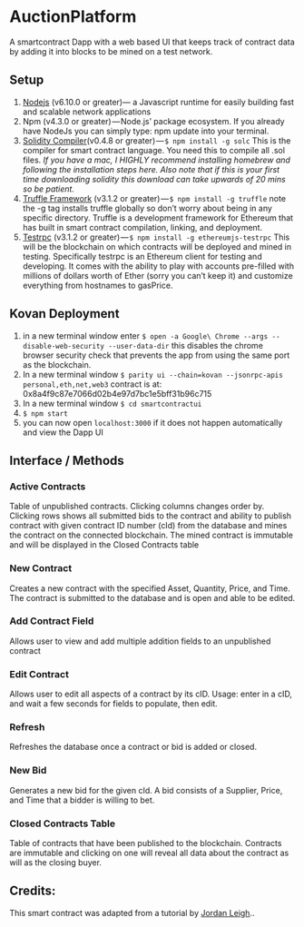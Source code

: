 # AuctionPlatform
A smartcontract Dapp with a web based UI that keeps track of contract data by adding it into blocks to be mined on a test network.
## Setup
1. [Nodejs](https://nodejs.org/en/) (v6.10.0 or greater)— a Javascript runtime for easily building fast and scalable network applications
2. Npm (v4.3.0 or greater) — Node.js’ package ecosystem. If you already have NodeJs you can simply type: npm update into your terminal.
3. [Solidity Compiler](https://solidity.readthedocs.io/en/develop/installing-solidity.html)(v0.4.8 or greater) — `$ npm install -g solc` This is the compiler for smart contract language. You need this to compile all .sol files. *If you have a mac, I HIGHLY recommend installing homebrew and following the installation steps here. Also note that if this is your first time downloading solidity this download can take upwards of 20 mins so be patient.*
4. [Truffle Framework](http://truffleframework.com/docs/getting_started/installation) (v3.1.2 or greater) — `$ npm install -g truffle` note the -g tag installs truffle globally so don’t worry about being in any specific directory. Truffle is a development framework for Ethereum that has built in smart contract compilation, linking, and deployment.
5. [Testrpc](https://github.com/ethereumjs/testrpc) (v3.1.2 or greater) — `$ npm install -g ethereumjs-testrpc` This will be the blockchain on which contracts will be deployed and mined in testing. Specifically testrpc is an Ethereum client for testing and developing. It comes with the ability to play with accounts pre-filled with millions of dollars worth of Ether (sorry you can’t keep it) and customize everything from hostnames to gasPrice.

## Kovan Deployment
1. in a new terminal window enter `$ open -a Google\ Chrome --args --disable-web-security --user-data-dir`
   this disables the chrome browser security check that prevents the app from using the same
   port as the blockchain.
2. In a new terminal window `$ parity ui --chain=kovan --jsonrpc-apis personal,eth,net,web3` contract is at: 0x8a4f9c87e7066d02b4e97d7bc1e5bff31b96c715
3. In a new terminal window `$ cd smartcontractui`
4. `$ npm start`
5. you can now open `localhost:3000` if it does not happen automatically and view the Dapp UI

## Interface / Methods
### Active Contracts
Table of unpublished contracts. Clicking columns changes order by. Clicking rows shows all submitted bids to the contract and ability to publish contract with given contract ID number (cId) from the database and mines the contract on the connected blockchain. The mined contract is immutable and will be displayed in the Closed Contracts table
### New Contract
Creates a new contract with the specified Asset, Quantity, Price, and Time. The contract is submitted to the database and is open and able to be edited.
### Add Contract Field
Allows user to view and add multiple addition fields to an unpublished contract
### Edit Contract
Allows user to edit all aspects of a contract by its cID. Usage: enter in a cID, and wait a few seconds for fields to populate, then edit.
### Refresh
Refreshes the database once a contract or bid is added or closed.
### New Bid
Generates a new bid for the given cId. A bid consists of a Supplier, Price, and Time that a bidder is willing to bet.
### Closed Contracts Table
Table of contracts that have been published to the blockchain. Contracts are immutable and clicking on one will reveal all data about the contract as will as the closing buyer.


## Credits:
This smart contract was adapted from a tutorial by [Jordan Leigh](https://www.youtube.com/watch?v=3-XPBtAfcqo&list=PLV1JDFUtrXpGvu8QHL9b78WYNSJsYNZsb&index=2)..
